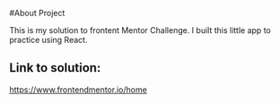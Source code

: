 #About Project

This is my solution to frontent Mentor Challenge. I built this little app to practice using React.

## Link to solution:

https://www.frontendmentor.io/home
